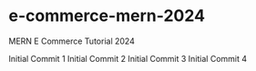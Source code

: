 # e-commerce-mern-2024
MERN E Commerce Tutorial 2024

Initial Commit 1
Initial Commit 2
Initial Commit 3
Initial Commit 4